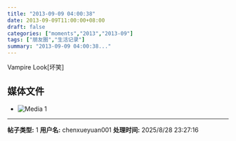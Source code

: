 ```yaml
---
title: "2013-09-09 04:00:38"
date: 2013-09-09T11:00:00+08:00
draft: false
categories: ["moments","2013","2013-09"]
tags: ["朋友圈","生活记录"]
summary: "2013-09-09 04:00:38..."
---
```


Vampire Look[坏笑]

## 媒体文件

- ![Media 1](/Moments/photos/2013-09-09/201309090400380.jpg)

---

**帖子类型:** 1
**用户名:** chenxueyuan001
**处理时间:** 2025/8/28 23:27:16